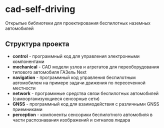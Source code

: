 # cad-self-driving
Открытые библиотеки для проектирования беспилотных наземных автомобилей

## Структура проекта
* **control** - программный код для управления электронными компонентами
* **mechanical** - CAD модели узлов и агрегатов для переоборудования типового автомобиля ГАЗель Next
* **navigation** - программный код управления беспилотным автомобилем на примере задачи движения по пересеченной местности
* **network** - программные средства связи беспилотных автомобилей (самоорганизующиеся сенсорные сети)
* **GNSS** - программный код для взаимодействия с различными GNSS приемниками
* **perception** - компоненты сенсорики беспилотного автомобиля в части распознавания изображений и сигналов лидара
